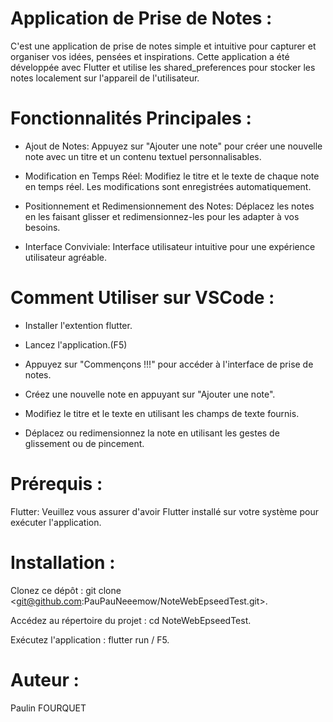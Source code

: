 # Application de Prise de Notes :

C'est une application de prise de notes simple et intuitive pour capturer et organiser vos idées, pensées et inspirations. Cette application a été développée avec Flutter et utilise les shared_preferences pour stocker les notes localement sur l'appareil de l'utilisateur.

# Fonctionnalités Principales :

- Ajout de Notes: Appuyez sur "Ajouter une note" pour créer une nouvelle note avec un titre et un contenu textuel personnalisables.

- Modification en Temps Réel: Modifiez le titre et le texte de chaque note en temps réel. Les modifications sont enregistrées automatiquement.

- Positionnement et Redimensionnement des Notes: Déplacez les notes en les faisant glisser et redimensionnez-les pour les adapter à vos besoins.

- Interface Conviviale: Interface utilisateur intuitive pour une expérience utilisateur agréable.

# Comment Utiliser sur VSCode :

- Installer l'extention flutter.

- Lancez l'application.(F5)

- Appuyez sur "Commençons !!!" pour accéder à l'interface de prise de notes.

- Créez une nouvelle note en appuyant sur "Ajouter une note".

- Modifiez le titre et le texte en utilisant les champs de texte fournis.

- Déplacez ou redimensionnez la note en utilisant les gestes de glissement ou de pincement.

# Prérequis :

Flutter: Veuillez vous assurer d'avoir Flutter installé sur votre système pour exécuter l'application.

# Installation :

Clonez ce dépôt : git clone <git@github.com:PauPauNeeemow/NoteWebEpseedTest.git>.

Accédez au répertoire du projet : cd NoteWebEpseedTest.

Exécutez l'application : flutter run / F5.

# Auteur :

Paulin FOURQUET
